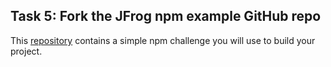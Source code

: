## Task 5: Fork the JFrog npm example GitHub repo

This [repository](https://github.com/jfrog/DevRel/) contains a simple npm challenge you will use to build your project.
